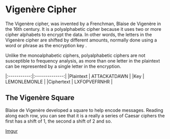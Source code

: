# Vigenère Cipher

The Vigenère cipher, was invented by a Frenchman, Blaise de Vigenère in the 16th
century. It is a polyalphabetic cipher because it uses two or more cipher
alphabets to encrypt the data. In other words, the letters in the Vigenère
cipher are shifted by different amounts, normally done using a word or phrase as
the encryption key .

Unlike the monoalphabetic ciphers, polyalphabetic ciphers are not susceptible to
frequency analysis, as more than one letter in the plaintext can be represented
by a single letter in the encryption.

|:-----------:|:--------------:|
|Plaintext    | ATTACKATDAWN   |
|Key          | LEMONLEMONLE   |
|Ciphertext   | LXFOPVEFRNHR   |

## The Vigenère Square

Blaise de Vigenère developed a square to help encode messages. Reading along
each row, you can see that it is a really a series of Caesar ciphers the first
has a shift of 1, the second a shift of 2 and so.

[Imgur](http://i.imgur.com/4QgWW91.png)
